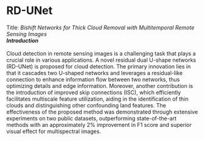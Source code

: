 # RD-UNet
Title: *Bishift Networks for Thick Cloud Removal with Multitemporal Remote Sensing Images* <br>
***Introduction***<br>
<br>
Cloud detection in remote sensing images is a challenging task that plays a crucial role in various applications. A novel residual dual U-shape networks (RD-UNet) is proposed for cloud detection. The primary innovation lies in that it cascades two U-shaped networks and leverages a residual-like connection to enhance information flow between two networks, thus optimizing details and edge information. Moreover, another contribution is the introduction of improved skip connections (ISC), which efficiently facilitates multiscale feature utilization, aiding in the identification of thin clouds and distinguishing other confounding land features. The effectiveness of the proposed method was demonstrated through extensive experiments on two public datasets, outperforming state-of-the-art methods with an approximately 2% improvement in F1 score and superior visual effect for multispectral images.
<br>
